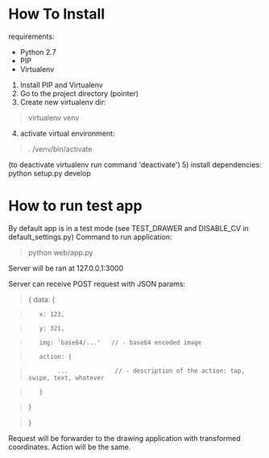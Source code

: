 # How To Install

requirements:
- Python 2.7
- PIP
- Virtualenv

1) Install PIP and Virtualenv
2) Go to the project directory (pointer)
3) Create new virtualenv dir:
> virtualenv venv

4) activate virtual environment:
> . /venv/bin/activate

(to deactivate virtualenv run command 'deactivate')
5) install dependencies:
python setup.py develop

# How to run test app

By default app is in a test mode (see TEST_DRAWER and DISABLE_CV in default_settings.py)
Command to run application:
> python web/app.py


Server will be ran at 127.0.0.1:3000

Server can receive POST request with JSON params:

> { data: {

>        x: 123,

>        y: 321,

>        img: 'base64/...'   // - base64 encoded image

>        action: {

>             ...             // - description of the action: tap, swipe, text, whatever

>        }

>    }

>}



Request will be forwarder to the drawing application with transformed coordinates. Action will be the same.
